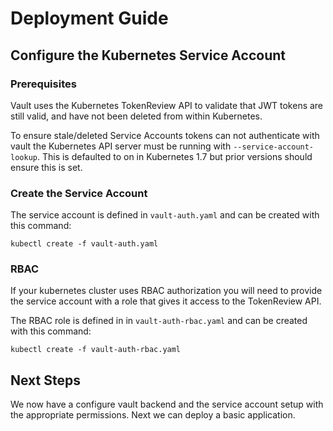 # Deployment Guide

## Configure the Kubernetes Service Account

### Prerequisites
Vault uses the Kubernetes TokenReview API to validate that JWT tokens are still
valid, and have not been deleted from within Kubernetes.

To ensure stale/deleted Service Accounts tokens can not authenticate with vault
the Kubernetes API server must be running with `--service-account-lookup`. This
is defaulted to on in Kubernetes 1.7 but prior versions should ensure this is
set.

### Create the Service Account

The service account is defined in `vault-auth.yaml` and can be created with this
command:

```
kubectl create -f vault-auth.yaml
```

### RBAC 

If your kubernetes cluster uses RBAC authorization you will need to provide the
service account with a role that gives it access to the TokenReview API. 

The RBAC role is defined in in `vault-auth-rbac.yaml` and can be created with
this command:

```
kubectl create -f vault-auth-rbac.yaml
```

## Next Steps

We now have a configure vault backend and the service account setup with the
appropriate permissions. Next we can deploy a basic application.
